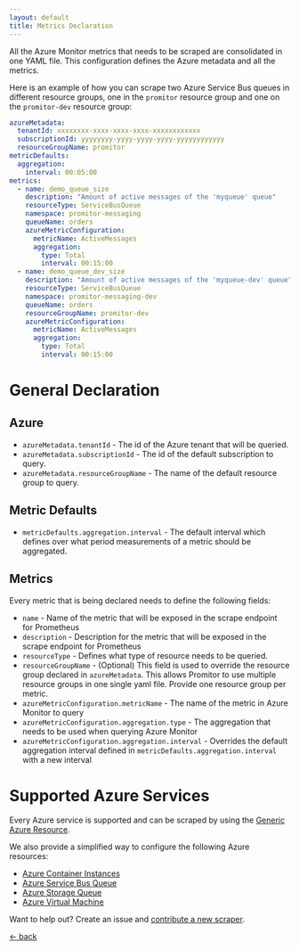 ```yaml
---
layout: default
title: Metrics Declaration
---
```


All the Azure Monitor metrics that needs to be scraped are consolidated in one YAML file.
This configuration defines the Azure metadata and all the metrics.

Here is an example of how you can scrape two Azure Service Bus queues in different resource groups, one in the `promitor` resource group and one on the `promitor-dev` resource group:

```yaml
azureMetadata:
  tenantId: xxxxxxxx-xxxx-xxxx-xxxx-xxxxxxxxxxxx
  subscriptionId: yyyyyyyy-yyyy-yyyy-yyyy-yyyyyyyyyyyy
  resourceGroupName: promitor
metricDefaults:
  aggregation:
    interval: 00:05:00
metrics: 
  - name: demo_queue_size
    description: "Amount of active messages of the 'myqueue' queue"
    resourceType: ServiceBusQueue
    namespace: promitor-messaging
    queueName: orders
    azureMetricConfiguration:
      metricName: ActiveMessages
      aggregation:
        type: Total
        interval: 00:15:00
  - name: demo_queue_dev_size
    description: "Amount of active messages of the 'myqueue-dev' queue"
    resourceType: ServiceBusQueue
    namespace: promitor-messaging-dev
    queueName: orders
    resourceGroupName: promitor-dev
    azureMetricConfiguration:
      metricName: ActiveMessages
      aggregation:
        type: Total
        interval: 00:15:00
```

# General Declaration

## Azure

- `azureMetadata.tenantId` - The id of the Azure tenant that will be queried.
- `azureMetadata.subscriptionId` - The id of the default subscription to query.
- `azureMetadata.resourceGroupName` - The name of the default resource group to query.

## Metric Defaults

- `metricDefaults.aggregation.interval` - The default interval which defines over what period measurements of a metric should be aggregated.

## Metrics

Every metric that is being declared needs to define the following fields:

- `name` - Name of the metric that will be exposed in the scrape endpoint for Prometheus
- `description` - Description for the metric that will be exposed in the scrape endpoint for Prometheus
- `resourceType` - Defines what type of resource needs to be queried.
- `resourceGroupName` - (Optional)  This field is used to override the resource group declared in `azureMetadata`. This allows Promitor to use multiple resource groups in one single yaml file. Provide one resource group per metric.
- `azureMetricConfiguration.metricName` - The name of the metric in Azure Monitor to query
- `azureMetricConfiguration.aggregation.type` - The aggregation that needs to be used when querying Azure Monitor
- `azureMetricConfiguration.aggregation.interval` - Overrides the default aggregation interval defined in `metricDefaults.aggregation.interval` with a new interval

# Supported Azure Services

Every Azure service is supported and can be scraped by using the [Generic Azure Resource](generic-azure-resource).

We also provide a simplified way to configure the following Azure resources:

- [Azure Container Instances](container-instances)
- [Azure Service Bus Queue](service-bus-queue)
- [Azure Storage Queue](storage-queue)
- [Azure Virtual Machine](virtual-machine)

Want to help out? Create an issue and [contribute a new scraper](https://github.com/tomkerkhove/promitor/blob/master/adding-a-new-scraper.md).

[&larr; back](/)
